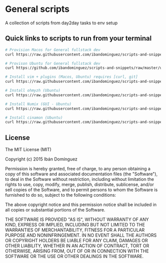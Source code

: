 # General scripts

A collection of scripts from day2day tasks to env setup

## Quick links to scripts to run from your terminal

```sh
# Provision Macos for General fullstack dev
curl https://raw.githubusercontent.com/ibandominguez/scripts-and-snippets/master/macos/dev-provisioning.sh | sh

# Provison Ubuntu for General fullstack dev
curl https://github.com/ibandominguez/scripts-and-snippets/raw/master/ubuntu/dev-provisioning.sh | sh

# Install vim + plugins (Macos, Ubuntu) requires [curl, git]
curl https://raw.githubusercontent.com/ibandominguez/scripts-and-snippets/master/utils/install-vim.sh | sh

# Install ohmyzh (Ubuntu)
curl https://raw.githubusercontent.com/ibandominguez/scripts-and-snippets/master/ubuntu/install-ohmyzsh.sh | sh

# Install Numix (GUI - Ubuntu)
curl https://raw.githubusercontent.com/ibandominguez/scripts-and-snippets/master/ubuntu/install-numix.sh | sh

# Install cinamon (Ubuntu)
curl https://raw.githubusercontent.com/ibandominguez/scripts-and-snippets/master/ubuntu/cinnamon.sh | sh
```

## License

The MIT License (MIT)

Copyright (c) 2015 Ibán Domínguez

Permission is hereby granted, free of charge, to any person obtaining a copy
of this software and associated documentation files (the "Software"), to deal
in the Software without restriction, including without limitation the rights
to use, copy, modify, merge, publish, distribute, sublicense, and/or sell
copies of the Software, and to permit persons to whom the Software is
furnished to do so, subject to the following conditions:

The above copyright notice and this permission notice shall be included in all
copies or substantial portions of the Software.

THE SOFTWARE IS PROVIDED "AS IS", WITHOUT WARRANTY OF ANY KIND, EXPRESS OR
IMPLIED, INCLUDING BUT NOT LIMITED TO THE WARRANTIES OF MERCHANTABILITY,
FITNESS FOR A PARTICULAR PURPOSE AND NONINFRINGEMENT. IN NO EVENT SHALL THE
AUTHORS OR COPYRIGHT HOLDERS BE LIABLE FOR ANY CLAIM, DAMAGES OR OTHER
LIABILITY, WHETHER IN AN ACTION OF CONTRACT, TORT OR OTHERWISE, ARISING FROM,
OUT OF OR IN CONNECTION WITH THE SOFTWARE OR THE USE OR OTHER DEALINGS IN THE
SOFTWARE.
